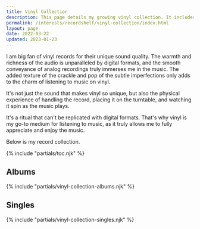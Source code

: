 ```yaml
---
title: Vinyl Collection
description: This page details my growing vinyl collection. It includes photos of the cover, sleeves and the vinyl itself, along with commentary on my thoughts on the packaging and the music itself.
permalink: /interests/recordshelf/vinyl-collection/index.html
layout: page
date: 2022-03-22
updated: 2023-01-23
---
```



I am big fan of vinyl records for their unique sound quality. The warmth and richness of the audio is unparalleled by digital formats, and the smooth conveyance of analog recordings truly immerses me in the music. The added texture of the crackle and pop of the subtle imperfections only adds to the charm of listening to music on vinyl. 

It's not just the sound that makes vinyl so unique, but also the physical experience of handling the record, placing it on the turntable, and watching it spin as the music plays. 

It's a ritual that can't be replicated with digital formats. That's why vinyl is my go-to medium for listening to music, as it truly allows me to fully appreciate and enjoy the music.

Below is my record collection.


{% include "partials/toc.njk" %}

## Albums

{% include "partials/vinyl-collection-albums.njk" %}

## Singles

{% include "partials/vinyl-collection-singles.njk" %}